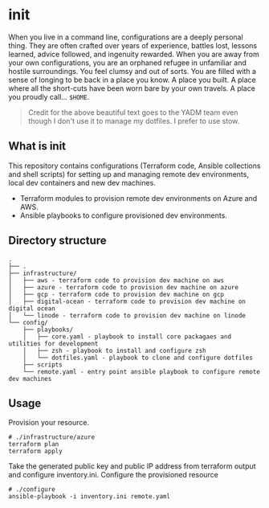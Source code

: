 # init

When you live in a command line, configurations are a deeply personal thing. They are often crafted over years of experience, battles lost, lessons learned, advice followed, and ingenuity rewarded. When you are away from your own configurations, you are an orphaned refugee in unfamiliar and hostile surroundings. You feel clumsy and out of sorts. You are filled with a sense of longing to be back in a place you know. A place you built. A place where all the short-cuts have been worn bare by your own travels. A place you proudly call… `$HOME`.

> Credit for the above beautiful text goes to the YADM team even though I don't use it to manage my dotfiles. I prefer to use stow.

## What is init

This repository contains configurations (Terraform code, Ansible collections and shell scripts) for setting up and managing remote dev environments, local dev containers and new dev machines.

- Terraform modules to provision remote dev environments on Azure and AWS.
- Ansible playbooks to configure provisioned dev environments.

## Directory structure

```
.
├── .
├── infrastructure/
│   ├── aws - terraform code to provision dev machine on aws
│   ├── azure - terraform code to provision dev machine on azure
│   ├── gcp - terraform code to provision dev machine on gcp
│   ├── digital-ocean - terraform code to provision dev machine on digital ocean
│   └── linode - terraform code to provision dev machine on linode
└── config/
    ├── playbooks/
    │   ├── core.yaml - playbook to install core packagaes and utilities for development
    │   ├── zsh - playbook to install and configure zsh
    │   └── dotfiles.yaml - playbook to clone and configure dotfiles
    ├── scripts
    └── remote.yaml - entry point ansible playbook to configure remote dev machines
```

## Usage

Provision your resource.

```
# ./infrastructure/azure
terraform plan
terraform apply
```

Take the generated public key and public IP address from terraform output and configure inventory.ini. Configure the provisioned resource

```
# ./configure
ansible-playbook -i inventory.ini remote.yaml
```
